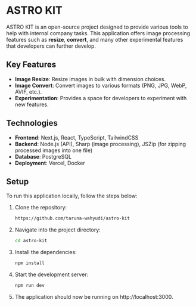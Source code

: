 # ASTRO KIT

ASTRO KIT is an open-source project designed to provide various tools to help with internal company tasks. This application offers image processing features such as **resize**, **convert**, and many other experimental features that developers can further develop.

## Key Features

- **Image Resize**: Resize images in bulk with dimension choices.
- **Image Convert**: Convert images to various formats (PNG, JPG, WebP, AVIF, etc.).
- **Experimentation**: Provides a space for developers to experiment with new features.

## Technologies

- **Frontend**: Next.js, React, TypeScript, TailwindCSS
- **Backend**: Node.js (API), Sharp (image processing), JSZip (for zipping processed images into one file)
- **Database**: PostgreSQL
- **Deployment**: Vercel, Docker

## Setup

To run this application locally, follow the steps below:

1. Clone the repository:
   ```bash
   https://github.com/taruna-wahyudi/astro-kit

2. Navigate into the project directory:
    ```bash
   cd astro-kit

3. Install the dependencies:
    ```bash
   npm install

4. Start the development server:
    ```bash
   npm run dev

5. The application should now be running on http://localhost:3000.
